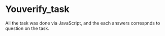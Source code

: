 # Youverify_task

All the task was done via JavaScript, and the each answers correspnds to question on the task. 
